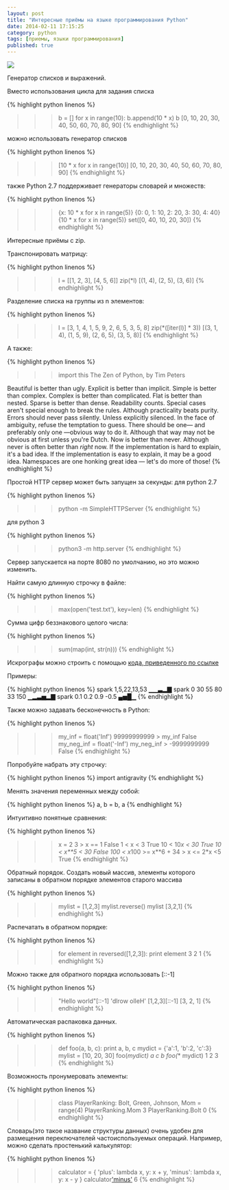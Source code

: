 ```yaml
---
layout: post
title: "Интересные приёмы на языке программирования Python"
date: 2014-02-11 17:15:25
category: python
tags: [приемы, языки программирования]
published: true
---
```


<img src="https://www.python.org/static/community_logos/python-logo-master-v3-TM.png" class="img-responsive" /><br />

Генератор списков и выражений.

Вместо использования цикла для задания списка

{% highlight python linenos %}
>>> b = []
>>> for x in range(10):
b.append(10 * x)
>>> b
[0, 10, 20, 30, 40, 50, 60, 70, 80, 90]
{% endhighlight %}

можно использовать генератор списков

{% highlight python linenos %}
>>> [10 * x for x in range(10)]
[0, 10, 20, 30, 40, 50, 60, 70, 80, 90]
{% endhighlight %}

также Python 2.7 поддерживает генераторы словарей и множеств:

{% highlight python linenos %}
>>> {x: 10 * x for x in range(5)}
{0: 0, 1: 10, 2: 20, 3: 30, 4: 40}
>>> {10 * x for x in range(5)}
set([0, 40, 10, 20, 30])
{% endhighlight %}

Интересные приёмы с zip.

Транспонировать матрицу:

{% highlight python linenos %}
>>> l = [­[1, 2, 3], [4, 5, 6]]
>>> zip(*l)
[(1, 4), (2, 5), (3, 6)]
{% endhighlight %}

Разделение списка на группы из n элементов:

{% highlight python linenos %}
>>> l = [3, 1, 4, 1, 5, 9, 2, 6, 5, 3, 5, 8]
>>> zip(*([iter(l)] * 3))
[(3, 1, 4), (1, 5, 9), (2, 6, 5), (3, 5, 8)]
{% endhighlight %}

А также:

{% highlight python linenos %}
>>> import this
The Zen of Python, by Tim Peters

Beautiful is better than ugly.
Explicit is better than implicit.
Simple is better than complex.
Complex is better than complicated.
Flat is better than nested.
Sparse is better than dense.
Readability counts.
Special cases aren't special enough to break the rules.
Although practicality beats purity.
Errors should never pass silently.
Unless explicitly silenced.
In the face of ambiguity, refuse the temptation to guess.
There should be one— and preferably only one —obvious way to do it.
Although that way may not be obvious at first unless you're Dutch.
Now is better than never.
Although never is often better than *right* now.
If the implementation is hard to explain, it's a bad idea.
If the implementation is easy to explain, it may be a good idea.
Namespaces are one honking great idea — let's do more of those!
{% endhighlight %}

Простой HTTP сервер может быть запущен за секунды:
для python 2.7

{% highlight python linenos %}
>>> python -m SimpleHTTPServer
{% endhighlight %}

для python 3

{% highlight python linenos %}
>>> python3 -m http.server
{% endhighlight %}

Сервер запускается на порте 8080 по умолчанию, но это можно изменить. 

Найти самую длинную строчку в файле:

{% highlight python linenos %}
>>> max(open('test.txt'), key=len)
{% endhighlight %}

Сумма цифр беззнакового целого числа:

{% highlight python linenos %}
>>> sum(map(int, str(n)))
{% endhighlight %}

Искрографы можно строить с помощью [кода, приведенного по ссылке](https://gist.github.com/stefanv/1371985)

Примеры:

{% highlight python linenos %}
spark 1,5,22,13,53
▁▁▃▂▇
spark 0 30 55 80 33 150 
▁▂▃▅▂▇
spark 0.1 0.2 0.9 -0.5
▄▅█▁
{% endhighlight %}

Также можно задавать бесконечность в Python:

{% highlight python linenos %}
>>> my_inf = float('Inf')
>>> 99999999999 > my_inf
False
>>> my_neg_inf = float('-Inf')
>>> my_neg_inf > -9999999999
False
{% endhighlight %}

Попробуйте набрать эту строчку:

{% highlight python linenos %}
import antigravity
{% endhighlight %}

Менять значения переменных между собой:

{% highlight python linenos %}
a, b = b, a
{% endhighlight %}

Интуитивно понятные сравнения:

{% highlight python linenos %}
>>> x = 2
>>> 3 > x == 1
False
>>> 1 < x < 3
True
>>> 10 < 10*x < 30 
True
>>> 10 < x**5 < 30 
False
>>> 100 < x*100 >= x**6 + 34 > x <= 2*x <5
True
{% endhighlight %}

Обратный порядок.
Создать новый массив, элементы которого записаны в обратном порядке элементов старого массива

{% highlight python linenos %}
>>> mylist = [1,2,3]
>>> mylist.reverse()
>>> mylist
[3,2,1]
{% endhighlight %}

Распечатать в обратном порядке:

{% highlight python linenos %}
>>> for element in reversed([1,2,3]): 
print element
3
2
1
{% endhighlight %}

Можно также для обратного порядка использовать [::-1]

{% highlight python linenos %}
>>> "Hello world"[::-1]
'dlrow olleH'
>>> [1,2,3][::-1]
[3, 2, 1]
{% endhighlight %}

Автоматическая распаковка данных.

{% highlight python linenos %}
>>> def foo(a, b, c):
print a, b, c
>>> mydict = {'a':1, 'b':2, 'c':3}
>>> mylist = [10, 20, 30]
>>> foo(*mydict)
a c b
>>> foo(** mydict)
1 2 3
{% endhighlight %}

Возможность пронумеровать элементы:

{% highlight python linenos %}
>>> class PlayerRanking:
Bolt, Green, Johnson, Mom = range(4) 
>>> PlayerRanking.Mom
3
>>> PlayerRanking.Bolt
0
{% endhighlight %}

Словарь(это такое название структуры данных) очень удобен для размещения переключателей частоиспользуемых операций. Например, можно сделать простенький калькулятор:

{% highlight python linenos %}
>>> calculator = {
'plus': lambda x, y: x + y,
'minus': lambda x, y: x - y
}
>>> calculator['minus'](9,3)
6
{% endhighlight %}
